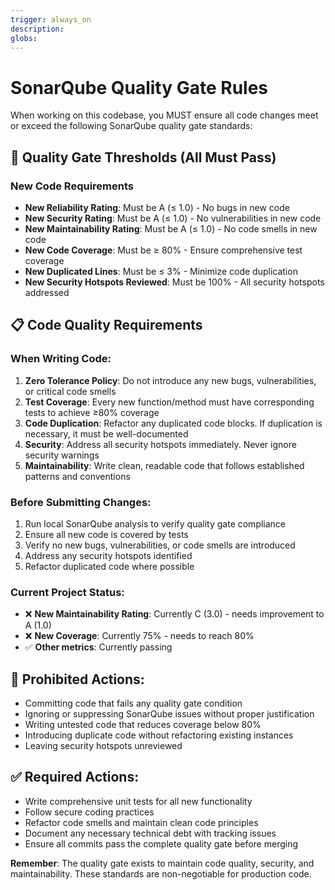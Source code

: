 ```yaml
---
trigger: always_on
description:
globs:
---
```


# SonarQube Quality Gate Rules

When working on this codebase, you MUST ensure all code changes meet or exceed the following SonarQube quality gate standards:

## 🎯 Quality Gate Thresholds (All Must Pass)

### New Code Requirements
- **New Reliability Rating**: Must be A (≤ 1.0) - No bugs in new code
- **New Security Rating**: Must be A (≤ 1.0) - No vulnerabilities in new code  
- **New Maintainability Rating**: Must be A (≤ 1.0) - No code smells in new code
- **New Code Coverage**: Must be ≥ 80% - Ensure comprehensive test coverage
- **New Duplicated Lines**: Must be ≤ 3% - Minimize code duplication
- **New Security Hotspots Reviewed**: Must be 100% - All security hotspots addressed

## 📋 Code Quality Requirements

### When Writing Code:
1. **Zero Tolerance Policy**: Do not introduce any new bugs, vulnerabilities, or critical code smells
2. **Test Coverage**: Every new function/method must have corresponding tests to achieve ≥80% coverage
3. **Code Duplication**: Refactor any duplicated code blocks. If duplication is necessary, it must be well-documented
4. **Security**: Address all security hotspots immediately. Never ignore security warnings
5. **Maintainability**: Write clean, readable code that follows established patterns and conventions

### Before Submitting Changes:
1. Run local SonarQube analysis to verify quality gate compliance
2. Ensure all new code is covered by tests
3. Verify no new bugs, vulnerabilities, or code smells are introduced
4. Address any security hotspots identified
5. Refactor duplicated code where possible

### Current Project Status:
- ❌ **New Maintainability Rating**: Currently C (3.0) - needs improvement to A (1.0)
- ❌ **New Coverage**: Currently 75% - needs to reach 80%
- ✅ **Other metrics**: Currently passing

## 🚫 Prohibited Actions:
- Committing code that fails any quality gate condition
- Ignoring or suppressing SonarQube issues without proper justification
- Writing untested code that reduces coverage below 80%
- Introducing duplicate code without refactoring existing instances
- Leaving security hotspots unreviewed

## ✅ Required Actions:
- Write comprehensive unit tests for all new functionality
- Follow secure coding practices
- Refactor code smells and maintain clean code principles
- Document any necessary technical debt with tracking issues
- Ensure all commits pass the complete quality gate before merging

**Remember**: The quality gate exists to maintain code quality, security, and maintainability. These standards are non-negotiable for production code.
